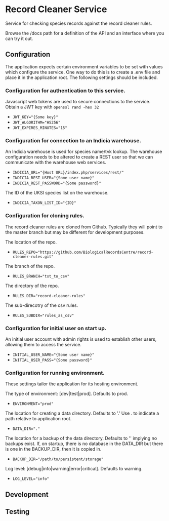# Record Cleaner Service
Service for checking species records against the record cleaner rules.

Browse the /docs path for a definition of the API and an interface where
you can try it out.

## Configuration
The application expects certain environment variables to be set with values
which configure the service. One way to do this is to create a .env file
and place it in the application root. The following settings should be 
included.

### Configuration for authentication to this service.

Javascript web tokens are used to secure connections to the service.
Obtain a JWT key with `openssl rand -hex 32`

*   `JWT_KEY="{Some key}"`
*   `JWT_ALGORITHM="HS256"`
*   `JWT_EXPIRES_MINUTES="15"`

### Configuration for connection to an Indicia warehouse.

An Indicia warehouse is used for species name/tvk lookup. The warehouse 
configuration needs to be altered to create a REST user so that we can
communicate with the warehouse web services.

*   `INDICIA_URL="{Host URL}/index.php/services/rest/"`
*   `INDICIA_REST_USER="{Some user name}"`
*   `INDICIA_REST_PASSWORD="{Some password}"`

The ID of the UKSI species list on the warehouse.
*   `INDICIA_TAXON_LIST_ID="{ID}"`

### Configuration for cloning rules.

The record cleaner rules are cloned from Github. Typically they will point to 
the master branch but may be different for development purposes.

The location of the repo.
*   `RULES_REPO="https://github.com/BiologicalRecordsCentre/record-cleaner-rules.git"`

The branch of the repo.
*   `RULES_BRANCH="txt_to_csv"`

The directory of the repo.
*   `RULES_DIR="record-cleaner-rules"`

The sub-direcotry of the csv rules.
*   `RULES_SUBDIR="rules_as_csv"`

### Configuration for initial user on start up.

An initial user account with admin rights is used to establish other users,
allowing them to access the service.

*   `INITIAL_USER_NAME="{Some user name}"`
*   `INITIAL_USER_PASS="{Some password}"`

### Configuration for running environment.

These settings tailor the application for its hosting environment.

The type of environment: [dev|test|prod]. Defaults to prod.
*   `ENVIRONMENT="prod"`

The location for creating a data directory. Defaults to '.'
Use . to indicate a path relative to application root.
*   `DATA_DIR="."`

The location for a backup of the data directory. Defaults to '' implying
no backups exist. If, on startup, there is no database in the DATA_DIR but
there is one in the BACKUP_DIR, then it is copied in.
*   `BACKUP_DIR="/path/to/persistent/storage"`

Log level: [debug|info|warning|error|critical]. Defaults to warning.
*   `LOG_LEVEL="info"`

## Development

## Testing